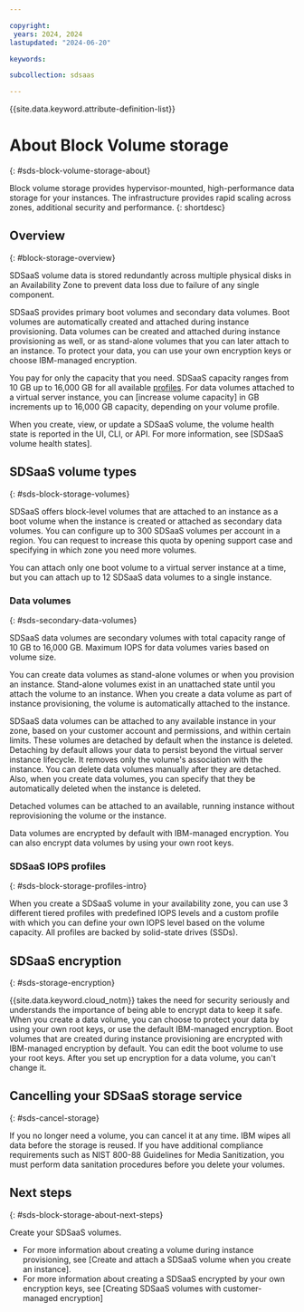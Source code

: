```yaml
---

copyright:
 years: 2024, 2024
lastupdated: "2024-06-20"

keywords:

subcollection: sdsaas

---
```


{{site.data.keyword.attribute-definition-list}}


# About Block Volume storage
{: #sds-block-volume-storage-about}

Block volume storage provides hypervisor-mounted, high-performance data storage for your instances. The infrastructure provides rapid scaling across zones, additional security and performance.
{: shortdesc}

## Overview
{: #block-storage-overview}

SDSaaS volume data is stored redundantly across multiple physical disks in an Availability Zone to prevent data loss due to failure of any single component.

SDSaaS provides primary boot volumes and secondary data volumes. Boot volumes are automatically created and attached during instance provisioning. Data volumes can be created and attached during instance provisioning as well, or as stand-alone volumes that you can later attach to an instance. To protect your data, you can use your own encryption keys or choose IBM-managed encryption.

You pay for only the capacity that you need. SDSaaS capacity ranges from 10 GB up to 16,000 GB for all available [profiles](#block-storage-profiles-intro). For data volumes attached to a virtual server instance, you can [increase volume capacity] in GB increments up to 16,000 GB capacity, depending on your volume profile.



When you create, view, or update a SDSaaS volume, the volume health state is reported in the UI, CLI, or API. For more information, see [SDSaaS volume health states].

## SDSaaS volume types
{: #sds-block-storage-volumes}

SDSaaS offers block-level volumes that are attached to an instance as a boot volume when the instance is created or attached as secondary data volumes. You can configure up to 300 SDSaaS volumes per account in a region. You can request to increase this quota by opening support case and specifying in which zone you need more volumes.

You can attach only one boot volume to a virtual server instance at a time, but you can attach up to 12 SDSaaS data volumes to a single instance. 

### Data volumes
{: #sds-secondary-data-volumes}

SDSaaS data volumes are secondary volumes with total capacity range of 10 GB to 16,000 GB. Maximum IOPS for data volumes varies based on volume size.


You can create data volumes as stand-alone volumes or when you provision an instance. Stand-alone volumes exist in an unattached state until you attach the volume to an instance. When you create a data volume as part of instance provisioning, the volume is automatically attached to the instance.

SDSaaS data volumes can be attached to any available instance in your zone, based on your customer account and permissions, and within certain limits. These volumes are detached by default when the instance is deleted. Detaching by default allows your data to persist beyond the virtual server instance lifecycle. It removes only the volume's association with the instance. You can delete data volumes manually after they are detached. Also, when you create data volumes, you can specify that they be automatically deleted when the instance is deleted.

Detached volumes can be attached to an available, running instance without reprovisioning the volume or the instance.

Data volumes are encrypted by default with IBM-managed encryption. You can also encrypt data volumes by using your own root keys.

### SDSaaS IOPS profiles
{: #sds-block-storage-profiles-intro}

When you create a SDSaaS volume in your availability zone, you can use 3 different tiered profiles with predefined IOPS levels and a custom profile with which you can define your own IOPS level based on the volume capacity. All profiles are backed by solid-state drives (SSDs).



## SDSaaS encryption
{: #sds-storage-encryption}

{{site.data.keyword.cloud_notm}} takes the need for security seriously and understands the importance of being able to encrypt data to keep it safe. When you create a data volume, you can choose to protect your data by using your own root keys, or use the default IBM-managed encryption. Boot volumes that are created during instance provisioning are encrypted with IBM-managed encryption by default. You can edit the boot volume to use your root keys. After you set up encryption for a data volume, you can't change it.



## Cancelling your SDSaaS storage service
{: #sds-cancel-storage}

If you no longer need a volume, you can cancel it at any time. IBM wipes all data before the storage is reused. If you have additional compliance requirements such as NIST 800-88 Guidelines for Media Sanitization, you must perform data sanitation procedures before you delete your volumes. 

## Next steps
{: #sds-block-storage-about-next-steps}

Create your SDSaaS volumes.

* For more information about creating a volume during instance provisioning, see [Create and attach a SDSaaS volume when you create an instance].
* For more information about creating a SDSaaS encrypted by your own encryption keys, see [Creating SDSaaS volumes with customer-managed encryption]
